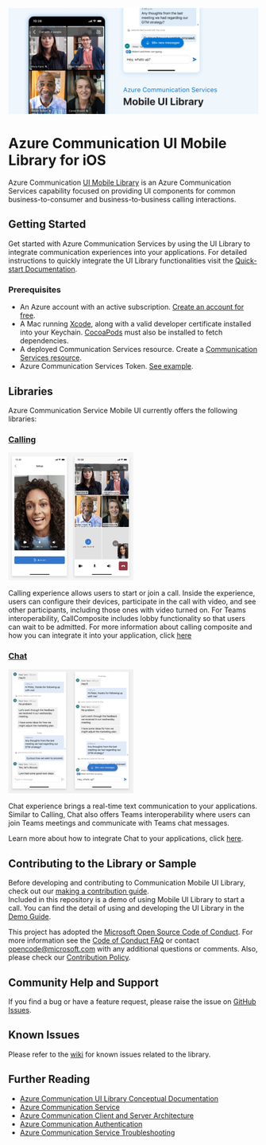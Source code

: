![Hero Image](/docs/images/mobile-ui-library-hero-image.png?raw=true)

# Azure Communication UI Mobile Library for iOS

Azure Communication [UI Mobile Library](https://docs.microsoft.com/en-us/azure/communication-services/concepts/ui-library/ui-library-overview) is an Azure Communication Services capability focused on providing UI components for common business-to-consumer and business-to-business calling interactions.

## Getting Started

Get started with Azure Communication Services by using the UI Library to integrate communication experiences into your applications. For detailed instructions to quickly integrate the UI Library functionalities visit the [Quick-start Documentation](https://docs.microsoft.com/en-us/azure/communication-services/quickstarts/ui-library/get-started-call?tabs=kotlin&pivots=platform-ios).

### Prerequisites

* An Azure account with an active subscription. [Create an account for free](https://azure.microsoft.com/free/?WT.mc_id=A261C142F).
* A Mac running [Xcode](https://go.microsoft.com/fwLink/p/?LinkID=266532), along with a valid developer certificate installed into your Keychain. [CocoaPods](https://cocoapods.org/) must also be installed to fetch dependencies.
* A deployed Communication Services resource. Create a [Communication Services resource](https://docs.microsoft.com/azure/communication-services/quickstarts/create-communication-resource).
* Azure Communication Services Token. [See example](https://docs.microsoft.com/en-us/azure/communication-services/quickstarts/identity/quick-create-identity).

## Libraries

Azure Communication Service Mobile UI currently offers the following libraries:

### [Calling](AzureCommunicationUI/sdk/AzureCommunicationUICalling)

<p>
<img width="50%" alt="image" src="/docs/images/calling.png">
</p>

Calling experience allows users to start or join a call. Inside the experience, users can configure their devices, participate in the call with video, and see other participants, including those ones with video turned on. For Teams interoperability, CallComposite includes lobby functionality so that users can wait to be admitted. For more information about calling composite and how you can integrate it into your application, click [here](/AzureCommunicationUI/sdk/AzureCommunicationUICalling)


### [Chat](/AzureCommunicationUI/sdk/AzureCommunicationUIChat)

<p>
<img width="50%" alt="image" src="/docs/images/chat.png">
</p>

Chat experience brings a real-time text communication to your applications. Similar to Calling, Chat also offers Teams interoperability where users can join Teams meetings and communicate with Teams chat messages.

Learn more about how to integrate Chat to your applications, click [here](/AzureCommunicationUI/sdk/AzureCommunicationUIChat).


## Contributing to the Library or Sample

Before developing and contributing to Communication Mobile UI Library, check out our [making a contribution guide](docs/contributing-guide.md).  
Included in this repository is a demo of using Mobile UI Library to start a call. You can find the detail of using and developing the UI Library in the [Demo Guide](AzureCommunicationUI/AzureCommunicationUIDemoApp).

This project has adopted the [Microsoft Open Source Code of Conduct](https://opensource.microsoft.com/codeofconduct/). For more information see the [Code of Conduct FAQ](https://opensource.microsoft.com/codeofconduct/faq/) or contact [opencode@microsoft.com](mailto:opencode@microsoft.com) with any additional questions or comments. Also, please check our [Contribution Policy](CONTRIBUTING.md).

## Community Help and Support

If you find a bug or have a feature request, please raise the issue on [GitHub Issues](https://github.com/Azure/azure-communication-ui-library-ios/issues).

## Known Issues

Please refer to the [wiki](https://github.com/Azure/azure-communication-ui-library-ios/wiki/Known-Issues) for known issues related to the library.


## Further Reading

* [Azure Communication UI Library Conceptual Documentation](https://docs.microsoft.com/azure/communication-services/concepts/ui-framework/ui-sdk-overview)
* [Azure Communication Service](https://docs.microsoft.com/en-us/azure/communication-services/overview)
* [Azure Communication Client and Server Architecture](https://docs.microsoft.com/en-us/azure/communication-services/concepts/client-and-server-architecture)
* [Azure Communication Authentication](https://docs.microsoft.com/en-us/azure/communication-services/concepts/authentication)
* [Azure Communication Service Troubleshooting](https://docs.microsoft.com/en-us/azure/communication-services/concepts/troubleshooting-info)
